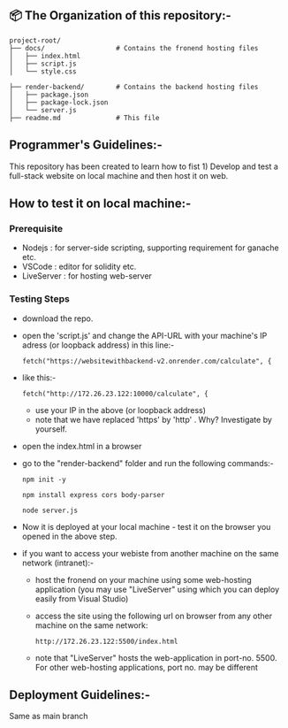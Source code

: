 ## 📦 The Organization of this repository:-

```
project-root/
├── docs/                  # Contains the fronend hosting files
│   ├── index.html
│   ├── script.js
│   └── style.css

├── render-backend/        # Contains the backend hosting files
│   ├── package.json
│   ├── package-lock.json
│   └── server.js
├── readme.md              # This file

```
## Programmer's Guidelines:-
This repository has been created to learn how to fist 1) Develop and test a full-stack website on local machine and then host it on web.

## How to test it on local machine:-
### Prerequisite 
- Nodejs : for server-side scripting, supporting requirement for ganache etc.
- VSCode : editor for solidity etc.
- LiveServer : for hosting web-server

### Testing Steps
- download the repo.
- open the 'script.js' and change the API-URL with your machine's IP adress (or loopback address) in this line:-

  `fetch("https://websitewithbackend-v2.onrender.com/calculate", {`
- like this:-

  `fetch("http://172.26.23.122:10000/calculate", {`
    - use your IP in the above (or loopback address)
    - note that we have replaced 'https' by 'http' . Why? Investigate by yourself.
- open the index.html in a browser
- go to the "render-backend" folder and run the following commands:-
  
   `npm init -y`
  
    `npm install express cors body-parser`
  
    `node server.js`
  
- Now it is deployed at your local machine - test it on the browser you opened in the above step.
- if you want to access your webiste from another machine on the same network (intranet):-
  - host the fronend on your machine using some web-hosting application (you may use "LiveServer" using which you can deploy easily from Visual Studio)
  - access the site using the following url on browser from any other machine on the same network:
 
    `http://172.26.23.122:5500/index.html`
  - note that "LiveServer" hosts the web-application in port-no. 5500. For other web-hosting applications, port no. may be different


## Deployment Guidelines:-

Same as main branch
